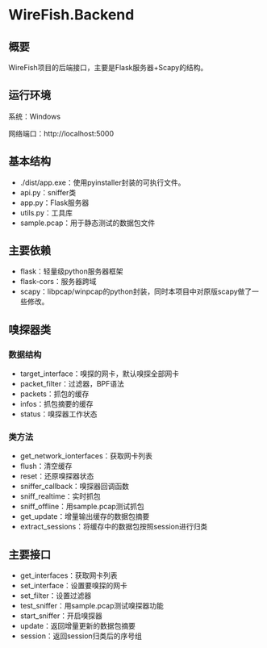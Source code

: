 # WireFish.Backend

## 概要

WireFish项目的后端接口，主要是Flask服务器+Scapy的结构。

## 运行环境

系统：Windows

网络端口：http://localhost:5000

## 基本结构

* ./dist/app.exe：使用pyinstaller封装的可执行文件。
* api.py：sniffer类
* app.py：Flask服务器
* utils.py：工具库
* sample.pcap：用于静态测试的数据包文件

## 主要依赖

* flask：轻量级python服务器框架
* flask-cors：服务器跨域
* scapy：libpcap/winpcap的python封装，同时本项目中对原版scapy做了一些修改。

## 嗅探器类

### 数据结构

* target_interface：嗅探的网卡，默认嗅探全部网卡
* packet_filter：过滤器，BPF语法
* packets：抓包的缓存
* infos：抓包摘要的缓存
* status：嗅探器工作状态

### 类方法

* get_network_ionterfaces：获取网卡列表
* flush：清空缓存
* reset：还原嗅探器状态
* sniffer_callback：嗅探器回调函数
* sniff_realtime：实时抓包
* sniff_offline：用sample.pcap测试抓包
* get_update：增量输出缓存的数据包摘要
* extract_sessions：将缓存中的数据包按照session进行归类

## 主要接口

* get_interfaces：获取网卡列表
* set_interface：设置要嗅探的网卡
* set_filter：设置过滤器
* test_sniffer：用sample.pcap测试嗅探器功能
* start_sniffer：开启嗅探器
* update：返回增量更新的数据包摘要
* session：返回session归类后的序号组